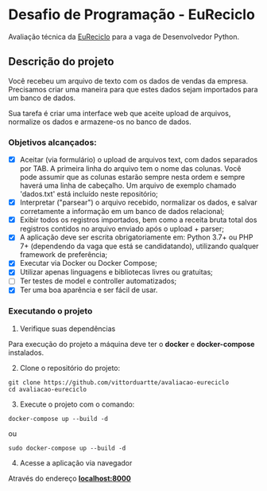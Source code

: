 # Desafio de Programação - EuReciclo

Avaliação técnica da [EuReciclo](https://www.eureciclo.com.br/?matchtype=e&utm_source=google&utm_medium=cpc&utm_campaign=se.branded&utm_term=eureciclo&hsa_acc=4958439819&hsa_cam=1073756521&hsa_grp=54087061433&hsa_ad=341956841167&hsa_src=g&hsa_tgt=kwd-417064941066&hsa_kw=eureciclo&hsa_mt=e&hsa_net=adwords&hsa_ver=3&gclid=CjwKCAjw7IeUBhBbEiwADhiEMV6Ifxx8GJoilYN-4MO1W1FhocI7-3CkdCr_2R47W4Ag5fhmSH6qAhoCB_EQAvD_BwE) para a vaga de Desenvolvedor Python.

## Descrição do projeto

Você recebeu um arquivo de texto com os dados de vendas da empresa. Precisamos criar uma maneira para que estes dados sejam importados para um banco de dados.

Sua tarefa é criar uma interface web que aceite upload de arquivos, normalize os dados e armazene-os no banco de dados.

### Objetivos alcançados:

- [x] Aceitar (via formulário) o upload de arquivos text, com dados separados por TAB. A primeira linha do arquivo tem o nome das colunas. Você pode assumir que as colunas estarão sempre nesta ordem e sempre haverá uma linha de cabeçalho. Um arquivo de exemplo chamado 'dados.txt' está incluído neste repositório;
- [x] Interpretar ("parsear") o arquivo recebido, normalizar os dados, e salvar corretamente a informação em um banco de dados relacional;
- [x] Exibir todos os registros importados, bem como a receita bruta total dos registros contidos no arquivo enviado após o upload + parser;
- [x] A aplicação deve ser escrita obrigatoriamente em: Python 3.7+ ou PHP 7+ (dependendo da vaga que está se candidatando), utilizando qualquer framework de preferência;
- [x] Executar via Docker ou Docker Compose;
- [x] Utilizar apenas linguagens e bibliotecas livres ou gratuitas;
- [ ] Ter testes de model e controller automatizados;
- [x] Ter uma boa aparência e ser fácil de usar.

### Executando o projeto

1. Verifique suas dependências

Para execução do projeto a máquina deve ter o **docker** e **docker-compose** instalados.

2. Clone o repositório do projeto:

```
git clone https://github.com/vittorduartte/avaliacao-eureciclo
cd avaliacao-eureciclo
```

3. Execute o projeto com o comando:

```
docker-compose up --build -d
```

ou

```
sudo docker-compose up --build -d
```

4. Acesse a aplicação via navegador

Através do endereço [**localhost:8000**](http://localhost:8080/)
